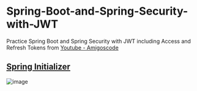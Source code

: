 # Spring-Boot-and-Spring-Security-with-JWT

Practice Spring Boot and Spring Security with JWT including Access and Refresh Tokens from [Youtube - Amigoscode
](https://www.youtube.com/watch?v=VVn9OG9nfH0)

## [Spring Initializer](https://start.spring.io/)

![image](https://user-images.githubusercontent.com/78013523/153817519-eeac4a24-42df-4037-ba57-0ce98999c1ea.png)
